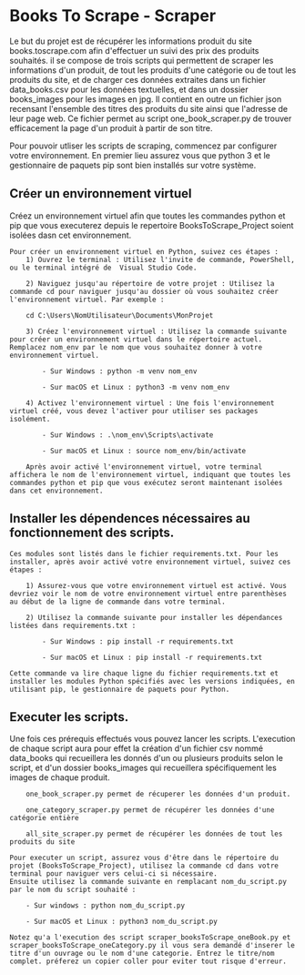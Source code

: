 # Books To Scrape - Scraper

Le but du projet est de récupérer les informations produit du site books.toscrape.com afin d'effectuer un suivi des prix des produits souhaités.
il se compose de trois scripts qui permettent de scraper les informations d'un produit, de tout les produits d'une catégorie ou de tout les produits du site, et de charger ces données extraites dans un fichier data_books.csv pour les données textuelles, et dans un dossier books_images pour les images en jpg.
Il contient en outre un fichier json recensant l'ensemble des titres des produits du site ainsi que l'adresse de leur page web. Ce fichier permet au script one_book_scraper.py de trouver efficacement la page d'un produit à partir de son titre.

Pour pouvoir utliser les scripts de scraping, commencez par configurer votre environnement.
En premier lieu assurez vous que python 3 et le gestionnaire de paquets pip sont bien installés sur votre système.

## Créer un environnement virtuel
Créez un environnement virtuel afin que toutes les commandes python et pip que vous executerez depuis le repertoire BooksToScrape_Project soient isolées dasn cet environnement.

    Pour créer un environnement virtuel en Python, suivez ces étapes :
        1) Ouvrez le terminal : Utilisez l'invite de commande, PowerShell, ou le terminal intégré de  Visual Studio Code.

        2) Naviguez jusqu'au répertoire de votre projet : Utilisez la commande cd pour naviguer jusqu'au dossier où vous souhaitez créer l'environnement virtuel. Par exemple :
        
        cd C:\Users\NomUtilisateur\Documents\MonProjet

        3) Créez l'environnement virtuel : Utilisez la commande suivante pour créer un environnement virtuel dans le répertoire actuel. Remplacez nom_env par le nom que vous souhaitez donner à votre environnement virtuel.

            - Sur Windows : python -m venv nom_env

            - Sur macOS et Linux : python3 -m venv nom_env

        4) Activez l'environnement virtuel : Une fois l'environnement virtuel créé, vous devez l'activer pour utiliser ses packages isolément.

            - Sur Windows : .\nom_env\Scripts\activate

            - Sur macOS et Linux : source nom_env/bin/activate

        Après avoir activé l'environnement virtuel, votre terminal affichera le nom de l'environnement virtuel, indiquant que toutes les commandes python et pip que vous exécutez seront maintenant isolées dans cet environnement.

## Installer les dépendences nécessaires au fonctionnement des scripts. 

    Ces modules sont listés dans le fichier requirements.txt. Pour les installer, après avoir activé votre environnement virtuel, suivez ces étapes :

        1) Assurez-vous que votre environnement virtuel est activé. Vous devriez voir le nom de votre environnement virtuel entre parenthèses au début de la ligne de commande dans votre terminal.

        2) Utilisez la commande suivante pour installer les dépendances listées dans requirements.txt :

            - Sur Windows : pip install -r requirements.txt

            - Sur macOS et Linux : pip install -r requirements.txt
            
    Cette commande va lire chaque ligne du fichier requirements.txt et installer les modules Python spécifiés avec les versions indiquées, en utilisant pip, le gestionnaire de paquets pour Python.

## Executer les scripts.

Une fois ces prérequis effectués vous pouvez lancer les scripts. L'execution de chaque script aura pour effet la création d'un fichier csv nommé data_books qui recueillera les donnés d'un ou plusieurs produits selon le script, et d'un dossier books_images qui recueillera spécifiquement les images de chaque produit.

        one_book_scraper.py permet de récuperer les données d'un produit.

        one_category_scraper.py permet de récupérer les données d'une catégorie entière

        all_site_scraper.py permet de récupérer les données de tout les produits du site
        
    Pour executer un script, assurez vous d'être dans le répertoire du projet (BooksToScrape_Project), utilisez la commande cd dans votre terminal pour naviguer vers celui-ci si nécessaire.
    Ensuite utilisez la commande suivante en remplacant nom_du_script.py par le nom du script souhaité :  

        - Sur windows : python nom_du_script.py

        - Sur macOS et Linux : python3 nom_du_script.py

    Notez qu'a l'execution des script scraper_booksToScrape_oneBook.py et scraper_booksToScrape_oneCategory.py il vous sera demandé d'inserer le titre d'un ouvrage ou le nom d'une categorie. Entrez le titre/nom complet. préferez un copier coller pour eviter tout risque d'erreur.